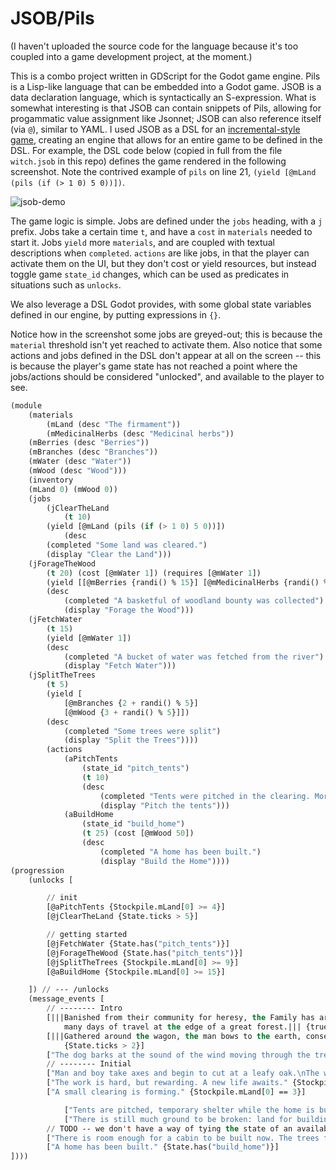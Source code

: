 # JSOB/Pils

(I haven't uploaded the source code for the language because it's too coupled into a game development project, at the moment.) 

This is a combo project written in GDScript for the Godot game engine. Pils is a Lisp-like language that can be embedded into a Godot game. JSOB is a data declaration language, which is syntactically an S-expression. What is somewhat interesting is that JSOB can contain snippets of Pils, allowing for progammatic value assignment like Jsonnet; JSOB can also reference itself (via `@`), similar to YAML. I used JSOB as a DSL for an [incremental-style game](https://en.wikipedia.org/wiki/Incremental_game]), creating an engine that allows for an entire game to be defined in the DSL. For example, the DSL code below (copied in full from the file `witch.jsob` in this repo) defines the game rendered in the following screenshot. Note the contrived example of `pils` on line 21, `(yield [@mLand (pils (if (> 1 0) 5 0))])`.


![jsob-demo](https://github.com/apsz3/jsob-pils/assets/62445385/f0ae96d3-6d98-44e6-8f9c-95f5f6132ff2)

The game logic is simple. Jobs are defined under the `jobs` heading, with a `j` prefix. Jobs take a certain time `t`, and have a `cost` in `materials` needed to start it. Jobs `yield` more `materials`, and are coupled with textual descriptions when `completed`. `actions` are like jobs, in that the player can activate them on the UI, but they don't cost or yield resources, but instead toggle game `state_id` changes, which can be used as predicates in situations such as `unlocks`.  

We also leverage a DSL Godot provides, with some global state variables defined in our engine, by putting expressions in `{}`. 

Notice how in the screenshot some jobs are greyed-out; this is because the `material` threshold isn't yet reached to activate them. Also notice that some actions and jobs defined in the DSL don't appear at all on the screen -- this is because the player's game state has not reached a point where the jobs/actions should be considered "unlocked", and available to the player to see.

```lisp
(module
    (materials
        (mLand (desc "The firmament"))
        (mMedicinalHerbs (desc "Medicinal herbs"))
	(mBerries (desc "Berries"))
	(mBranches (desc "Branches"))
	(mWater (desc "Water"))
	(mWood (desc "Wood")))
    (inventory
	(mLand 0) (mWood 0))
    (jobs
        (jClearTheLand
            (t 10)
   	    (yield [@mLand (pils (if (> 1 0) 5 0))])
            (desc 
		(completed "Some land was cleared.") 
		(display "Clear the Land")))
	(jForageTheWood
		(t 20) (cost [@mWater 1]) (requires [@mWater 1])
		(yield [[@mBerries {randi() % 15}] [@mMedicinalHerbs {randi() % 5}]])
		(desc
			(completed "A basketful of woodland bounty was collected")
			(display "Forage the Wood")))
	(jFetchWater
		(t 15)
		(yield [@mWater 1])
		(desc
			(completed "A bucket of water was fetched from the river")
			(display "Fetch Water")))
	(jSplitTheTrees
		(t 5)
		(yield [
			[@mBranches {2 + randi() % 5}]
			[@mWood {3 + randi() % 5}]])
		(desc 
			(completed "Some trees were split") 
			(display "Split the Trees"))))
		(actions
			(aPitchTents
				(state_id "pitch_tents")
				(t 10)
				(desc
					(completed "Tents were pitched in the clearing. More comfortable than sleeping in the Wagon.")
					(display "Pitch the tents")))
			(aBuildHome
				(state_id "build_home")
				(t 25) (cost [@mWood 50])
				(desc
					(completed "A home has been built.")
					(display "Build the Home"))))
(progression
    (unlocks [

        // init
        [@aPitchTents {Stockpile.mLand[0] >= 4}]
        [@jClearTheLand {State.ticks > 5}]

        // getting started
        [@jFetchWater {State.has("pitch_tents")}]
        [@jForageTheWood {State.has("pitch_tents")}]
        [@jSplitTheTrees {Stockpile.mLand[0] >= 9}]
        [@aBuildHome {Stockpile.mLand[0] >= 15}]

    ]) // --- /unlocks
    (message_events [
        // -------- Intro
        [|||Banished from their community for heresy, the Family has arrived after
            many days of travel at the edge of a great forest.||| {true}]
        [|||Gathered around the wagon, the man bows to the earth, consecrating the land; the woman, boy, and girl follow his example, touching soil to their lips.|||
            {State.ticks > 2}]
        ["The dog barks at the sound of the wind moving through the trees." {State.ticks > 4}]
        // -------- Initial
        ["Man and boy take axes and begin to cut at a leafy oak.\nThe women unload the wagon." {Stockpile.mLand[0] == 1}]
        ["The work is hard, but rewarding. A new life awaits." {Stockpile.mLand[0] == 2}]
        ["A small clearing is forming." {Stockpile.mLand[0] == 3}]

            ["Tents are pitched, temporary shelter while the home is built." {State.has("pitch_tents")}]
            ["There is still much ground to be broken: land for building and farming." {State.has("pitch_tents")}]
        // TODO -- we don't have a way of tying the state of an available action to the display for it being available...
        ["There is room enough for a cabin to be built now. The trees felled to make way shall provide the lumber, though they must be hewn and sawed." {Stockpile.mLand[0] >= 9}]
        ["A home has been built." {State.has("build_home")}]
])))
```
